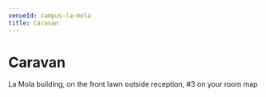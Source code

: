 ```yaml
---
venueId: campus-la-mola
title: Caravan
---
```


# Caravan

La Mola building, on the front lawn outside reception, #3 on your room map
